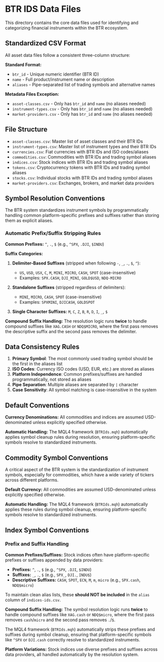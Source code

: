 # BTR IDS Data Files

This directory contains the core data files used for identifying and categorizing financial instruments within the BTR ecosystem.

## Standardized CSV Format

All asset data files follow a consistent three-column structure:

**Standard Format:**
- `btr_id` - Unique numeric identifier (BTR ID)
- `name` - Full product/instrument name or description
- `aliases` - Pipe-separated list of trading symbols and alternative names

**Metadata Files Exception:**
- `asset-classes.csv` - Only has `btr_id` and `name` (no aliases needed)
- `instrument-types.csv` - Only has `btr_id` and `name` (no aliases needed)
- `market-providers.csv` - Only has `btr_id` and `name` (no aliases needed)

## File Structure
- `asset-classes.csv`: Master list of asset classes and their BTR IDs
- `instrument-types.csv`: Master list of instrument types and their BTR IDs
- `currencies.csv`: Fiat currencies with BTR IDs and ISO codes/aliases
- `commodities.csv`: Commodities with BTR IDs and trading symbol aliases
- `indices.csv`: Stock indices with BTR IDs and trading symbol aliases
- `tokens.csv`: Cryptocurrency tokens with BTR IDs and trading symbol aliases
- `stocks.csv`: Individual stocks with BTR IDs and trading symbol aliases
- `market-providers.csv`: Exchanges, brokers, and market data providers

## Symbol Resolution Conventions

The BTR system standardizes instrument symbols by programmatically handling common platform-specific prefixes and suffixes rather than storing them as explicit aliases.

### Automatic Prefix/Suffix Stripping Rules

**Common Prefixes:** `^`, `.`, `$` (e.g., `^SPX`, `.DJI`, `$INDU`)

**Suffix Categories:**
1. **Delimiter-Based Suffixes** (stripped when following `-`, `_`, `.`, `$`, `^`):
   - `US`, `USD`, `USX`, `C`, `M`, `MINI`, `MICRO`, `CASH`, `SPOT` (case-insensitive)
   - Examples: `SPX.CASH`, `DJI_MINI`, `GOLD$USD`, `NDQ-MICRO`

2. **Standalone Suffixes** (stripped regardless of delimiters):
   - `MINI`, `MICRO`, `CASH`, `SPOT` (case-insensitive)
   - Examples: `SPXMINI`, `DJICASH`, `GOLDSPOT`

3. **Single Character Suffixes:** `M`, `C`, `Z`, `B`, `R`, `D`, `I`, `_`, `$`

**Compound Suffix Handling:** The resolution logic runs **twice** to handle compound suffixes like `XAG.CASH` or `NDQ$MICRO`, where the first pass removes the descriptive suffix and the second pass removes the delimiter.

## Data Consistency Rules

1. **Primary Symbol**: The most commonly used trading symbol should be the first in the aliases list
2. **ISO Codes**: Currency ISO codes (USD, EUR, etc.) are stored as aliases
3. **Platform Independence**: Common prefixes/suffixes are handled programmatically, not stored as aliases
4. **Pipe Separation**: Multiple aliases are separated by `|` character
5. **Case Sensitivity**: All symbol matching is case-insensitive in the system

## Default Conventions

**Currency Denominations:** All commodities and indices are assumed USD-denominated unless explicitly specified otherwise.

**Automatic Handling:** The MQL4 framework (`BTRIds.mqh`) automatically applies symbol cleanup rules during resolution, ensuring platform-specific symbols resolve to standardized instruments.

## Commodity Symbol Conventions

A critical aspect of the BTR system is the standardization of instrument symbols, especially for commodities, which have a wide variety of tickers across different platforms.

**Default Currency:** All commodities are assumed USD-denominated unless explicitly specified otherwise.

**Automatic Handling:** The MQL4 framework (`BTRIds.mqh`) automatically applies these rules during symbol cleanup, ensuring platform-specific symbols resolve to standardized instruments.

## Index Symbol Conventions

### Prefix and Suffix Handling

**Common Prefixes/Suffixes:** Stock indices often have platform-specific prefixes or suffixes appended by data providers:
- **Prefixes:** `^`, `.`, `$` (e.g., `^SPX`, `.DJI`, `$INDU`)
- **Suffixes:** `_`, `.`, `$` (e.g., `SPX_`, `DJI.`, `INDU$`)
- **Descriptive Suffixes:** `CASH`, `SPOT`, `ECN`, `M`, `m`, `micro` (e.g., `SPX.cash`, `NDQ$micro`)

To maintain clean alias lists, these **should NOT be included** in the `alias` column of `indices-ids.csv`.

**Compound Suffix Handling:** The symbol resolution logic runs **twice** to handle compound suffixes like `XAG.cash` or `NDQ$micro`, where the first pass removes `cash`/`micro` and the second pass removes `.`/`$`.

The MQL4 framework (`BTRIds.mqh`) automatically strips these prefixes and suffixes during symbol cleanup, ensuring that platform-specific symbols like `^SPX` or `DJI.cash` correctly resolve to standardized instruments.

**Platform Variations:** Stock indices use diverse prefixes and suffixes across data providers, all handled automatically by the resolution system.

